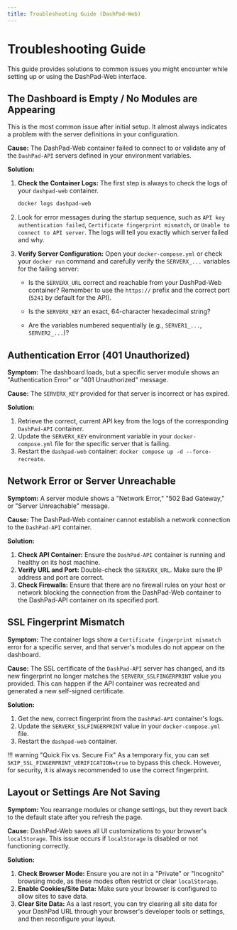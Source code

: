 ```yaml
---
title: Troubleshooting Guide (DashPad-Web)
---
```


# Troubleshooting Guide

This guide provides solutions to common issues you might encounter while setting up or using the DashPad-Web interface.

## The Dashboard is Empty / No Modules are Appearing

This is the most common issue after initial setup. It almost always indicates a problem with the server definitions in your configuration.

**Cause:** The DashPad-Web container failed to connect to or validate any of the `DashPad-API` servers defined in your environment variables.

**Solution:**

1.  **Check the Container Logs:** The first step is always to check the logs of your `dashpad-web` container.

    ```bash
    docker logs dashpad-web
    ```
    
2.  Look for error messages during the startup sequence, such as `API key authentication failed`, `Certificate fingerprint mismatch`, or `Unable to connect to API server`. The logs will tell you exactly which server failed and why.

3.  **Verify Server Configuration:** Open your `docker-compose.yml` or check your `docker run` command and carefully verify the `SERVERX_...` variables for the failing server:

    * Is the `SERVERX_URL` correct and reachable from your DashPad-Web container? Remember to use the `https://` prefix and the correct port (`5241` by default for the API).

    * Is the `SERVERX_KEY` an exact, 64-character hexadecimal string?

    * Are the variables numbered sequentially (e.g., `SERVER1_...`, `SERVER2_...`)?

## Authentication Error (401 Unauthorized)

**Symptom:** The dashboard loads, but a specific server module shows an "Authentication Error" or "401 Unauthorized" message.

**Cause:** The `SERVERX_KEY` provided for that server is incorrect or has expired.

**Solution:**

1.  Retrieve the correct, current API key from the logs of the corresponding `DashPad-API` container.
2.  Update the `SERVERX_KEY` environment variable in your `docker-compose.yml` file for the specific server that is failing.
3.  Restart the `dashpad-web` container: `docker compose up -d --force-recreate`.

## Network Error or Server Unreachable

**Symptom:** A server module shows a "Network Error," "502 Bad Gateway," or "Server Unreachable" message.

**Cause:** The DashPad-Web container cannot establish a network connection to the `DashPad-API` container.

**Solution:**

1.  **Check API Container:** Ensure the `DashPad-API` container is running and healthy on its host machine.
2.  **Verify URL and Port:** Double-check the `SERVERX_URL`. Make sure the IP address and port are correct.
3.  **Check Firewalls:** Ensure that there are no firewall rules on your host or network blocking the connection from the DashPad-Web container to the DashPad-API container on its specified port.

## SSL Fingerprint Mismatch

**Symptom:** The container logs show a `Certificate fingerprint mismatch` error for a specific server, and that server's modules do not appear on the dashboard.

**Cause:** The SSL certificate of the `DashPad-API` server has changed, and its new fingerprint no longer matches the `SERVERX_SSLFINGERPRINT` value you provided. This can happen if the API container was recreated and generated a new self-signed certificate.

**Solution:**

1.  Get the new, correct fingerprint from the `DashPad-API` container's logs.
2.  Update the `SERVERX_SSLFINGERPRINT` value in your `docker-compose.yml` file.
3.  Restart the `dashpad-web` container.

!!! warning "Quick Fix vs. Secure Fix"
    As a temporary fix, you can set `SKIP_SSL_FINGERPRINT_VERIFICATION=true` to bypass this check. However, for security, it is always recommended to use the correct fingerprint.

## Layout or Settings Are Not Saving

**Symptom:** You rearrange modules or change settings, but they revert back to the default state after you refresh the page.

**Cause:** DashPad-Web saves all UI customizations to your browser's `localStorage`. This issue occurs if `localStorage` is disabled or not functioning correctly.

**Solution:**

1.  **Check Browser Mode:** Ensure you are not in a "Private" or "Incognito" browsing mode, as these modes often restrict or clear `localStorage`.
2.  **Enable Cookies/Site Data:** Make sure your browser is configured to allow sites to save data.
3.  **Clear Site Data:** As a last resort, you can try clearing all site data for your DashPad URL through your browser's developer tools or settings, and then reconfigure your layout.
